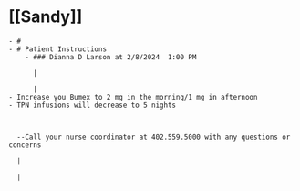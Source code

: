 # [[Sandy]]
	- #
	- # Patient Instructions
		- ### Dianna D Larson at 2/8/2024  1:00 PM
		  
		  | 
		  
		  |
	- Increase you Bumex to 2 mg in the morning/1 mg in afternoon
	- TPN infusions will decrease to 5 nights
	  
	  
	  
	  --Call your nurse coordinator at 402.559.5000 with any questions or concerns
	  
	  |
	  
	  |